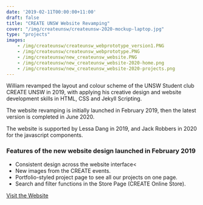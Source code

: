 ```yaml
---
date: '2019-02-11T00:00:00+11:00'
draft: false
title: "CREATE UNSW Website Revamping"
cover: "/img/createunsw/createunsw-2020-mockup-laptop.jpg"
type: "projects"
images:
    - /img/createunsw/createunsw_webprototype_version1.PNG
    - /img/createunsw/createunsw_webprototype.PNG
    - /img/createunsw/new_createunsw_website.PNG
    - /img/createunsw/new_createunsw_website-2020-home.png
    - /img/createunsw/new_createunsw_website-2020-projects.png
---
```

William revamped the layout and colour scheme of the UNSW Student club CREATE UNSW in 2019, with applying his creative design and website development skills in HTML, CSS and Jekyll Scripting.

The website revamping is initially launched in February 2019, then the latest version is completed in June 2020.

The website is supported by Lessa Dang in 2019, and Jack Robbers in 2020 for the javascript components.

### Features of the new website design launched in February 2019

*   Consistent design across the website interface<
*   New images from the CREATE events.
*   Portfolio-styled project page to see all our projects on one page.
*   Search and filter functions in the Store Page (CREATE Online Store).

[Visit the Website](https://www.createunsw.com.au/)